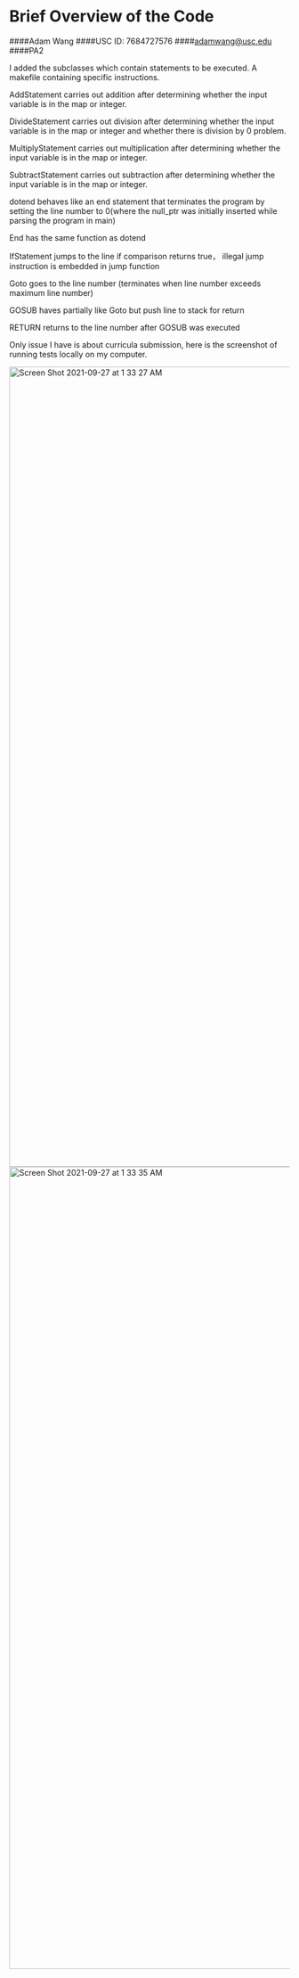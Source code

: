 # Brief Overview of the Code
####Adam Wang
####USC ID: 7684727576
####adamwang@usc.edu 
####PA2

I added the subclasses which contain statements to be executed. A makefile containing specific instructions.

AddStatement carries out addition after determining whether the input variable is in the map or integer.

DivideStatement carries out division after determining whether the input variable is in the map or integer and whether there is division by 0 problem.

MultiplyStatement carries out multiplication after determining whether the input variable is in the map or integer.

SubtractStatement carries out subtraction after determining whether the input variable is in the map or integer.

dotend behaves like an end statement that terminates the program by setting the line number to 0(where the null_ptr was initially inserted while parsing the program in main)

End has the same function as dotend

IfStatement jumps to the line if comparison returns true， illegal jump instruction is embedded in jump function 

Goto goes to the line number (terminates when line number exceeds maximum line number)

GOSUB haves partially like Goto but push line to stack for return

RETURN returns to the line number after GOSUB was executed


Only issue I have is about curricula submission, here is the screenshot of running tests locally on my computer.


<img width="1436" alt="Screen Shot 2021-09-27 at 1 33 27 AM" src="https://user-images.githubusercontent.com/73175625/134873810-b51996f2-c961-4ead-97d1-b7b22c6d50e5.png">
<img width="1440" alt="Screen Shot 2021-09-27 at 1 33 35 AM" src="https://user-images.githubusercontent.com/73175625/134873828-50fe5146-5610-4174-bf5a-56696a688ad4.png">

